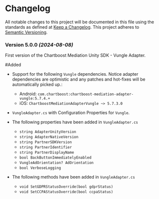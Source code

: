 # Changelog
All notable changes to this project will be documented in this file using the standards as defined at [Keep a Changelog](https://keepachangelog.com/en/1.0.0/). This project adheres to [Semantic Versioning](https://semver.org/spec/v2.0.0).

### Version 5.0.0 *(2024-08-08)*

First version of the Chartboost Mediation Unity SDK - Vungle Adapter.

#Added
- Support for the following `Vungle` dependencies. Notice adapter dependencies are optimistic and any patches and hot-fixes will be automatically picked up.:
    * Android: `com.chartboost:chartboost-mediation-adapter-vungle:5.7.4.+`
    * iOS: `ChartboostMediationAdapterVungle ~> 5.7.3.0`
    
- `VungleAdapter.cs` with Configuration Properties for `Vungle`.
- The following properties have been added in `VungleAdapter.cs`
    * `string AdapterUnityVersion`
    * `string AdapterNativeVersion`
    * `string PartnerSDKVersion`
    * `string PartnerIdentifier`
    * `string PartnerDisplayName`
    * `bool BackButtonImmediatelyEnabled`
    * `VungleAdOrientation? AdOrientation`
    * `bool VerboseLogging`

- The following methods have been added in `VungleAdapter.cs`
    * `void SetGDPRStatusOverride(bool gdprStatus)`
    * `void SetCCPAStatusOverride(bool ccpaStatus)`